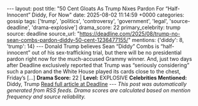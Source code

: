 --- layout: post title: "50 Cent Gloats As Trump Nixes Pardon For “Half-Innocent” Diddy, For Now" date: 2025-08-02 11:14:59 +0000 categories: gossip tags: ['trump', 'politics', 'controversy', 'government', 'legal', 'source-deadline', 'drama-explosive'] drama_score: 22 primary_celebrity: trump source: deadline source_url: "https://deadline.com/2025/08/trump-no-sean-combs-pardon-diddy-50-cent-1236477155/" mentions: {'diddy': 8, 'trump': 14} --- Donald Trump believes Sean “Diddy” Combs is “half-innocent” out of his sex-trafficking trial, but there will be no presidential pardon right now for the much-accused Grammy winner. And, just two days after Deadline exclusively reported that Trump was “seriously considering” such a pardon and the White House played its cards close to the chest, Friday’s […] **Drama Score:** 22 | **Level:** EXPLOSIVE **Celebrities Mentioned:** Diddy, Trump [Read full article at Deadline](https://deadline.com/2025/08/trump-no-sean-combs-pardon-diddy-50-cent-1236477155/) --- *This post was automatically generated from RSS feeds. Drama scores are calculated based on mention frequency and source reliability.*